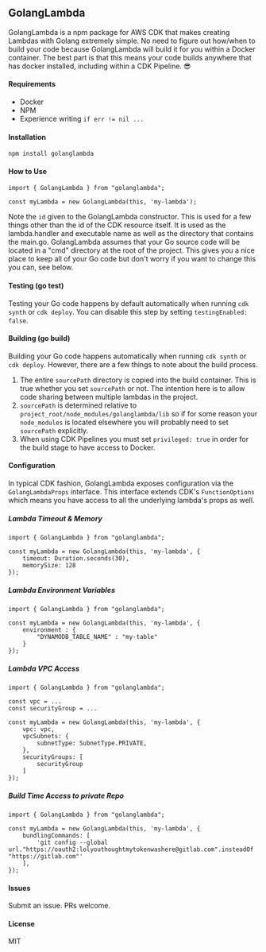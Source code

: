 ## GolangLambda
GolangLambda is a npm package for AWS CDK that makes creating
Lambdas with Golang extremely simple. No need to figure out how/when to build your code 
because GolangLambda will build it for you within a Docker container. The best part is that
this means your code builds anywhere that has docker installed, including within a CDK Pipeline. 😎


#### Requirements
- Docker
- NPM
- Experience writing `if err != nil ...`

#### Installation
`npm install golanglambda`

#### How to Use
```
import { GolangLambda } from "golanglambda";

const myLambda = new GolangLambda(this, 'my-lambda');
```

Note the `id` given to the GolangLambda constructor.  This is used for a few things other than the id of the CDK
resource itself. It is used as the lambda.handler and executable name as well as the directory that contains the main.go.
GolangLambda assumes that your Go source code will be located in a "cmd" directory at the root of the project.  This gives
you a nice place to keep all of your Go code but don't worry if you want to change this you can, see below.

#### Testing (go test)
Testing your Go code happens by default automatically when running `cdk synth` or `cdk deploy`.  You can disable this 
step by setting `testingEnabled: false`.

#### Building (go build)
Building your Go code happens automatically when running `cdk synth` or `cdk deploy`.  However, there are a few things to note
about the build process.
1. The entire `sourcePath` directory is copied into the build container.  This is true whether you set `sourcePath` or not.
   The intention here is to allow code sharing between multiple lambdas in the project.
2. `sourcePath` is determined relative to `project_root/node_modules/golanglambda/lib` so if for some reason your `node_modules`
   is located elsewhere you will probably need to set `sourcePath` explicitly.
3. When using CDK Pipelines you must set `privileged: true` in order for the build stage to have access to Docker.

#### Configuration
In typical CDK fashion, GolangLambda exposes configuration via the `GolangLambdaProps` interface.
This interface extends CDK's `FunctionOptions` which means you have access to all the underlying lambda's props as well.

##### Lambda Timeout & Memory
```
import { GolangLambda } from "golanglambda";

const myLambda = new GolangLambda(this, 'my-lambda', {
    timeout: Duration.seconds(30),
    memorySize: 128
});
```

##### Lambda Environment Variables
```
import { GolangLambda } from "golanglambda";

const myLambda = new GolangLambda(this, 'my-lambda', {
    environment : {
        "DYNAMODB_TABLE_NAME" : "my-table"
    }
});
```

##### Lambda VPC Access
```
import { GolangLambda } from "golanglambda";

const vpc = ...
const securityGroup = ...

const myLambda = new GolangLambda(this, 'my-lambda', {
    vpc: vpc,
    vpcSubnets: {
        subnetType: SubnetType.PRIVATE,
    },
    securityGroups: [
        securityGroup
    ]
});
```

##### Build Time Access to private Repo
```
import { GolangLambda } from "golanglambda";

const myLambda = new GolangLambda(this, 'my-lambda', {
    bundlingCommands: [
        'git config --global url."https://oauth2:lolyouthoughtmytokenwashere@gitlab.com".insteadOf  "https://gitlab.com"'
    ],
});
```

#### Issues
Submit an issue.  PRs welcome.

#### License
MIT
